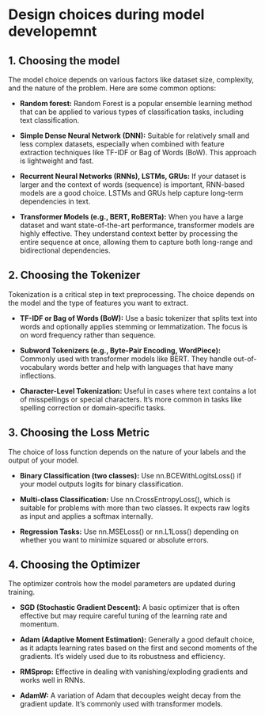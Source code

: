 # Design choices during model developemnt 

## 1. Choosing the model
The model choice depends on various factors like dataset size, complexity, and the nature of the problem. Here are some common options:

- **Random forest:** Random Forest is a popular ensemble learning method that can be applied to various types of classification tasks, including text classification.

- **Simple Dense Neural Network (DNN):** Suitable for relatively small and less complex datasets, especially when combined with feature extraction techniques like TF-IDF or Bag of Words (BoW). This approach is lightweight and fast.

- **Recurrent Neural Networks (RNNs), LSTMs, GRUs:** If your dataset is larger and the context of words (sequence) is important, RNN-based models are a good choice. LSTMs and GRUs help capture long-term dependencies in text.

- **Transformer Models (e.g., BERT, RoBERTa):** When you have a large dataset and want state-of-the-art performance, transformer models are highly effective. They understand context better by processing the entire sequence at once, allowing them to capture both long-range and bidirectional dependencies.

## 2. Choosing the Tokenizer
Tokenization is a critical step in text preprocessing. The choice depends on the model and the type of features you want to extract.

- **TF-IDF or Bag of Words (BoW):** Use a basic tokenizer that splits text into words and optionally applies stemming or lemmatization. The focus is on word frequency rather than sequence.

- **Subword Tokenizers (e.g., Byte-Pair Encoding, WordPiece):** Commonly used with transformer models like BERT. They handle out-of-vocabulary words better and help with languages that have many inflections.

- **Character-Level Tokenization:** Useful in cases where text contains a lot of misspellings or special characters. It’s more common in tasks like spelling correction or domain-specific tasks.

## 3. Choosing the Loss Metric

The choice of loss function depends on the nature of your labels and the output of your model.

- **Binary Classification (two classes):** Use nn.BCEWithLogitsLoss() if your model outputs logits for binary classification.

- **Multi-class Classification:** Use nn.CrossEntropyLoss(), which is suitable for problems with more than two classes. It expects raw logits as input and applies a softmax internally.

- **Regression Tasks:** Use nn.MSELoss() or nn.L1Loss() depending on whether you want to minimize squared or absolute errors.

## 4. Choosing the Optimizer

The optimizer controls how the model parameters are updated during training.

- **SGD (Stochastic Gradient Descent):** A basic optimizer that is often effective but may require careful tuning of the learning rate and momentum.

- **Adam (Adaptive Moment Estimation):** Generally a good default choice, as it adapts learning rates based on the first and second moments of the gradients. It’s widely used due to its robustness and efficiency.

- **RMSprop:** Effective in dealing with vanishing/exploding gradients and works well in RNNs.

- **AdamW:** A variation of Adam that decouples weight decay from the gradient update. It’s commonly used with transformer models.